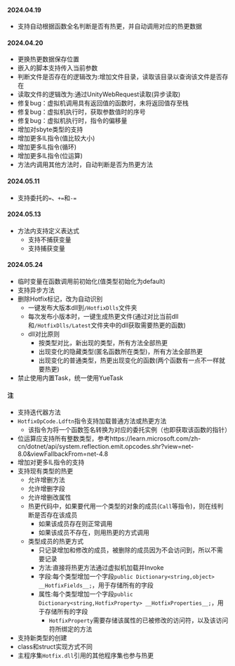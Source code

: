 #### 2024.04.19
- 支持自动根据函数全名判断是否有热更，并自动调用对应的热更数据

#### 2024.04.20
- 更换热更数据保存位置
- 嵌入的脚本支持传入当前参数
- 判断文件是否存在的逻辑改为:增加文件目录，读取该目录以查询该文件是否存在
- 读取文件的逻辑改为:通过UnityWebRequest读取(异步读取)
- 修复bug：虚拟机调用具有返回值的函数时，未将返回值存至栈
- 修复bug：虚拟机执行时，获取参数值时的序号
- 修复bug：虚拟机执行时，指令的偏移量
- 增加对sbyte类型的支持
- 增加更多IL指令(值比较大小)
- 增加更多IL指令(循环)
- 增加更多IL指令(位运算)
- 方法内调用其他方法时，自动判断是否为热更方法

#### 2024.05.11
- 支持委托的`=`、`+=`和`-=`

#### 2024.05.13
- 方法内支持定义表达式
  - 支持不捕获变量
  - 支持捕获变量

#### 2024.05.24
- 临时变量在函数调用前初始化(值类型初始化为default)
- 支持异步方法
- 删除Hotfix标记，改为自动识别
  - 一键发布大版本dll到`/HotfixDlls`文件夹
  - 每次发布小版本时，一键生成热更文件(通过对比当前dll和`/HotfixDlls/Latest`文件夹中的dll获取需要热更的函数)
  - dll对比原则
    - 按类型对比，新出现的类型，所有方法全部热更
    - 出现变化的隐藏类型(匿名函数所在类型)，所有方法全部热更
    - 出现变化的普通类型，热更出现变化的函数(两个函数有一点不一样就要热更)
- 禁止使用内置Task，统一使用YueTask

#### 注
- 支持迭代器方法
- `HotfixOpCode.Ldftn`指令支持加载普通方法或热更方法
  - 该指令为将一个函数签名转换为对应的委托实例（也即获取该函数的指针）
- 位运算应支持所有整数类型，参考https://learn.microsoft.com/zh-cn/dotnet/api/system.reflection.emit.opcodes.shr?view=net-8.0&viewFallbackFrom=net-4.8
- 增加对更多IL指令的支持
- 支持现有类型的热更
  - 允许增删方法
  - 允许增删字段
  - 允许增删改属性
  - 热更代码中，如果要代用一个类型的对象的成员(`Call`等指令)，则在线判断是否存在该成员
    - 如果该成员存在则正常调用
    - 如果该成员不存在，则用热更的方式调用
  - 类型成员的热更方式
    - 只记录增加和修改的成员，被删除的成员因为不会访问到，所以不需要记录
    - 方法:直接将热更方法通过虚拟机加载并Invoke
    - 字段:每个类型增加一个字段`public Dictionary<string,object> __HotfixFields__;`，用于存储所有的字段
    - 属性:每个类型增加一个字段`public Dictionary<string,HotfixProperty> __HotfixProperties__;`，用于存储所有的字段
      - `HotfixProperty`需要存储该属性的已被修改的访问符，以及该访问符所绑定的方法
- 支持新类型的创建
- class和struct实现方式不同
- 主程序集`Hotfix.dll`引用的其他程序集也参与热更
